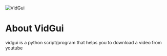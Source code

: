 ![VidGui]([https://www.seekpng.com/png/detail/114-1148768_followpinterest-followusfacebook-followusinstagram-youtube-circle-logo-png.png]])
# About VidGui
vidgui is a python script/program that helps you to download a video from youtube
